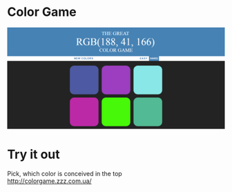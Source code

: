 # Color Game
![screenshot of the game](./doc/1screen.png)
# Try it out 
Pick, which color is conceived in the top <br>
http://colorgame.zzz.com.ua/
